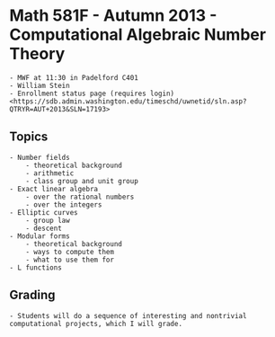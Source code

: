 # Math 581F - Autumn 2013 - Computational Algebraic Number Theory

    - MWF at 11:30 in Padelford C401
    - William Stein
    - Enrollment status page (requires login) <https://sdb.admin.washington.edu/timeschd/uwnetid/sln.asp?QTRYR=AUT+2013&SLN=17193>

## Topics

    - Number fields
        - theoretical background
        - arithmetic
        - class group and unit group
    - Exact linear algebra
        - over the rational numbers
        - over the integers
    - Elliptic curves
        - group law
        - descent
    - Modular forms
        - theoretical background
        - ways to compute them
        - what to use them for
    - L functions

## Grading

    - Students will do a sequence of interesting and nontrivial computational projects, which I will grade.


